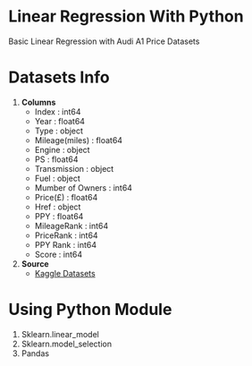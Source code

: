 # Linear Regression With Python
  Basic Linear Regression with Audi A1 Price Datasets

# Datasets Info
  1. **Columns**
     - Index : int64
     - Year : float64
     - Type : object
     - Mileage(miles) : float64
     - Engine : object
     - PS : float64
     - Transmission : object
     - Fuel : object
     - Mumber of Owners : int64
     - Price(£) : float64
     - Href : object
     - PPY : float64
     - MileageRank : int64
     - PriceRank : int64
     - PPY Rank : int64
     - Score : int64
  2. **Source**
     - [Kaggle Datasets](https://www.kaggle.com/code/mertcanpy/audi-price-a1)

# Using Python Module
  1. Sklearn.linear_model
  2. Sklearn.model_selection
  3. Pandas
